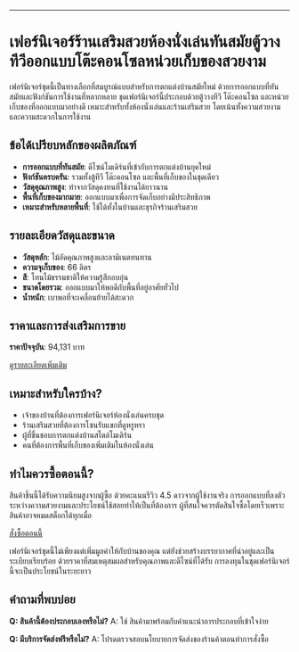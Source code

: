 ---

# เฟอร์นิเจอร์ร้านเสริมสวยห้องนั่งเล่นทันสมัยตู้วางทีวีออกแบบโต๊ะคอนโซลหน่วยเก็บของสวยงาม

เฟอร์นิเจอร์ชุดนี้เป็นทางเลือกที่สมบูรณ์แบบสำหรับการตกแต่งบ้านสมัยใหม่ ด้วยการออกแบบที่ทันสมัยและฟังก์ชันการใช้งานที่หลากหลาย ชุดเฟอร์นิเจอร์นี้ประกอบด้วยตู้วางทีวี โต๊ะคอนโซล และหน่วยเก็บของที่ออกแบบมาอย่างดี เหมาะสำหรับทั้งห้องนั่งเล่นและร้านเสริมสวย โดยเน้นทั้งความสวยงามและความสะดวกในการใช้งาน

## ข้อได้เปรียบหลักของผลิตภัณฑ์

- **การออกแบบที่ทันสมัย**: ดีไซน์โมเดิร์นที่เข้ากับการตกแต่งบ้านยุคใหม่
- **ฟังก์ชันครบครัน**: รวมทั้งตู้ทีวี โต๊ะคอนโซล และพื้นที่เก็บของในชุดเดียว
- **วัสดุคุณภาพสูง**: ทำจากวัสดุคงทนที่ใช้งานได้ยาวนาน
- **พื้นที่เก็บของมากมาย**: ออกแบบมาเพื่อการจัดเก็บอย่างมีประสิทธิภาพ
- **เหมาะสำหรับหลายพื้นที่**: ใช้ได้ทั้งในบ้านและธุรกิจร้านเสริมสวย

## รายละเอียดวัสดุและขนาด

- **วัสดุหลัก**: ไม้อัดคุณภาพสูงและลามิเนตทนทาน
- **ความจุเก็บของ**: 66 ลิตร
- **สี**: โทนไม้ธรรมชาติให้ความรู้สึกอบอุ่น
- **ขนาดโดยรวม**: ออกแบบมาให้พอดีกับพื้นที่อยู่อาศัยทั่วไป
- **น้ำหนัก**: เบาพอที่จะเคลื่อนย้ายได้สะดวก

## ราคาและการส่งเสริมการขาย

**ราคาปัจจุบัน**: 94,131 บาท

<div class="flex justify-center my-2">
  <a href="https://buy.csgad.com/olpZLQ4" target="_blank" rel="nofollow sponsored" class="py-2 px-4 rounded-md text-white font-semibold bg-gradient-to-r from-[#f73c22] to-[#ff7b48]">ดูรายละเอียดเพิ่มเติม</a>
</div>

## เหมาะสำหรับใครบ้าง?

- เจ้าของบ้านที่ต้องการเฟอร์นิเจอร์ห้องนั่งเล่นครบชุด
- ร้านเสริมสวยที่ต้องการโซนรับแขกที่ดูหรูหรา
- ผู้ที่ชื่นชอบการตกแต่งบ้านสไตล์โมเดิร์น
- คนที่ต้องการพื้นที่เก็บของเพิ่มเติมในห้องนั่งเล่น

## ทำไมควรซื้อตอนนี้?

สินค้าชิ้นนี้ได้รับความนิยมสูงจากผู้ซื้อ ด้วยคะแนนรีวิว 4.5 ดาวจากผู้ใช้งานจริง การออกแบบที่ลงตัวระหว่างความสวยงามและประโยชน์ใช้สอยทำให้เป็นที่ต้องการ ผู้ที่สนใจควรตัดสินใจซื้อโดยเร็วเพราะสินค้าอาจหมดสต็อกได้ทุกเมื่อ

<div class="flex justify-center my-2">
  <a href="https://buy.csgad.com/olpZLQ4" target="_blank" rel="nofollow sponsored" class="py-2 px-4 rounded-md text-white font-semibold bg-gradient-to-r from-[#f73c22] to-[#ff7b48]">สั่งซื้อตอนนี้</a>
</div>

เฟอร์นิเจอร์ชุดนี้ไม่เพียงแต่เพิ่มมูลค่าให้กับบ้านของคุณ แต่ยังช่วยสร้างบรรยากาศที่น่าอยู่และเป็นระเบียบเรียบร้อย ด้วยราคาที่สมเหตุสมผลสำหรับคุณภาพและดีไซน์ที่ได้รับ การลงทุนในชุดเฟอร์นิเจอร์นี้จะเป็นประโยชน์ในระยะยาว

## คำถามที่พบบ่อย

**Q: สินค้านี้ต้องประกอบเองหรือไม่?**
A: ใช่ สินค้ามาพร้อมกับคำแนะนำการประกอบที่เข้าใจง่าย

**Q: มีบริการจัดส่งฟรีหรือไม่?**
A: โปรดตรวจสอบนโยบายการจัดส่งของร้านค้าตอนทำการสั่งซื้อ